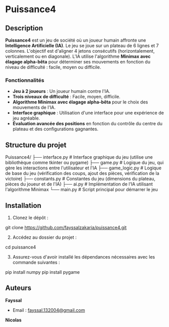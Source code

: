 # Puissance4 

## Description

**Puissance4** est un jeu de société où un joueur humain affronte une **Intelligence Artificielle (IA)**. Le jeu se joue sur un plateau de 6 lignes et 7 colonnes. L'objectif est d'aligner 4 jetons consécutifs (horizontalement, verticalement ou en diagonale). L'IA utilise l'algorithme **Minimax avec élagage alpha-bêta** pour déterminer ses mouvements en fonction du niveau de difficulté : facile, moyen ou difficile.

### Fonctionnalités

- **Jeu à 2 joueurs** : Un joueur humain contre l'IA.
- **Trois niveaux de difficulté** : Facile, moyen, difficile.
- **Algorithme Minimax avec élagage alpha-bêta** pour le choix des mouvements de l'IA.
- **Interface graphique** : Utilisation d'une interface pour une expérience de jeu agréable.
- **Évaluation avancée des positions** en fonction du contrôle du centre du plateau et des configurations gagnantes.

## Structure du projet

Puissance4/ ├── interface.py # Interface graphique du jeu (utilise une bibliothèque comme tkinter ou pygame) ├── game.py # Logique du jeu, qui gère les interactions entre l'utilisateur et l'IA ├── game_logic.py # Logique de base du jeu (vérification des coups, ajout des pièces, vérification de la victoire) ├── constants.py # Constantes du jeu (dimensions du plateau, pièces du joueur et de l'IA) ├── ai.py # Implémentation de l'IA utilisant l'algorithme Minimax └── main.py # Script principal pour démarrer le jeu
## Installation

1. Clonez le dépôt :


git clone https://github.com/fayssalzakaria/puissance4.git


2. Accédez au dossier du projet :

cd puissance4


3. Assurez-vous d'avoir installé les dépendances nécessaires avec les commande suivantes :


  pip install numpy
  pip install pygame
  
##  Auteurs  
**Fayssal**  
- Email : fayssal.132004@gmail.com
  
**Nicolas**  
